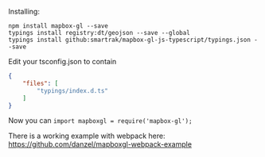 Installing:

```
npm install mapbox-gl --save
typings install registry:dt/geojson --save --global 
typings install github:smartrak/mapbox-gl-js-typescript/typings.json --save
```

Edit your tsconfig.json to contain
```json
{
    "files": [
        "typings/index.d.ts"
	]
}
```

Now you can ```import mapboxgl = require('mapbox-gl');```

There is a working example with webpack here: https://github.com/danzel/mapboxgl-webpack-example
